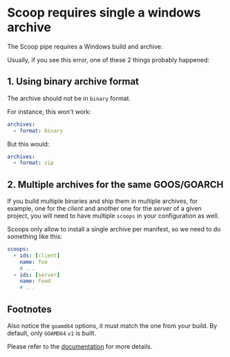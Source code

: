 # Scoop requires single a windows archive

The Scoop pipe requires a Windows build and archive.

Usually, if you see this error, one of these 2 things probably happened:

## 1. Using binary archive format

The archive should not be in `binary` format.

For instance, this won't work:

```yaml
archives:
  - format: binary
```

But this would:

```yaml
archives:
  - format: zip
```

## 2. Multiple archives for the same GOOS/GOARCH

If you build multiple binaries and ship them in multiple archives, for example,
one for the _client_ and another one for the _server_ of a given project, you
will need to have multiple `scoops` in your configuration as well.

Scoops only allow to install a single archive per manifest, so we need to do
something like this:

```yaml
scoops:
  - ids: [client]
    name: foo
    # ...
  - ids: [server]
    name: food
    # ...
```

## Footnotes

Also notice the `goamd64` options, it must match the one from your build.
By default, only `GOAMD64` `v1` is built.

Please refer to the [documentation](../customization/scoop.md) for more details.
